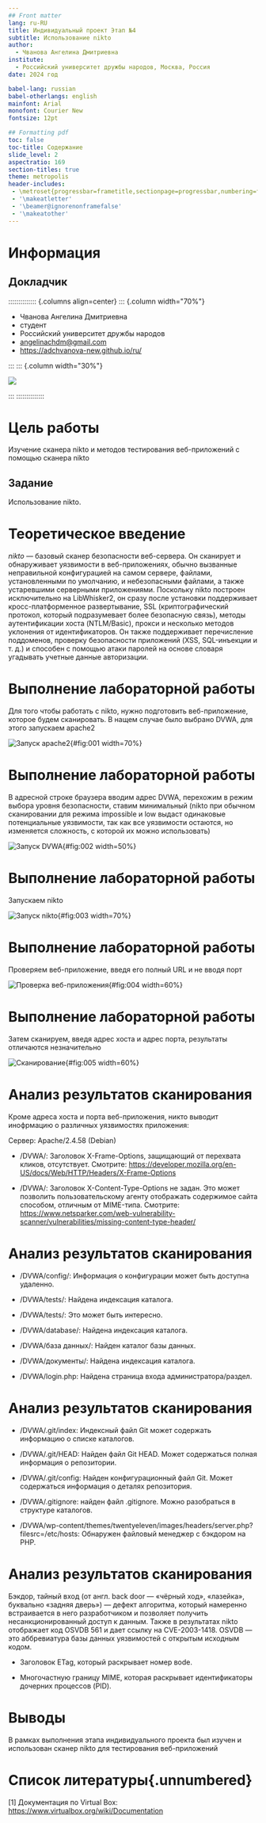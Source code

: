 ```yaml
---
## Front matter
lang: ru-RU
title: Индивидуальный проект Этап №4
subtitle: Использование nikto
author:
  - Чванова Ангелина Дмитриевна
institute:
  - Российский университет дружбы народов, Москва, Россия
date: 2024 год

babel-lang: russian
babel-otherlangs: english
mainfont: Arial
monofont: Courier New
fontsize: 12pt

## Formatting pdf
toc: false
toc-title: Содержание
slide_level: 2
aspectratio: 169
section-titles: true
theme: metropolis
header-includes:
 - \metroset{progressbar=frametitle,sectionpage=progressbar,numbering=fraction}
 - '\makeatletter'
 - '\beamer@ignorenonframefalse'
 - '\makeatother'
---
```

# Информация

## Докладчик

:::::::::::::: {.columns align=center}
::: {.column width="70%"}

  * Чванова Ангелина Дмитриевна
  * студент
  * Российский университет дружбы народов
  * [angelinachdm@gmail.com](mailto:angelinachdm@gmail.com)
  * <https://adchvanova-new.github.io/ru/>

:::
::: {.column width="30%"}

![](./image/me.jpg)

:::
::::::::::::::

# Цель работы

Изучение сканера nikto и методов тестирования веб-приложений с помощью сканера nikto

## Задание

Использование nikto.

# Теоретическое введение

*nikto* — базовый сканер безопасности веб-сервера. Он сканирует и обнаруживает уязвимости в веб-приложениях, обычно вызванные неправильной конфигурацией на самом сервере, файлами, установленными по умолчанию, и небезопасными файлами, а также устаревшими серверными приложениями. Поскольку nikto построен исключительно на LibWhisker2, он сразу после установки поддерживает кросс-платформенное развертывание, SSL (криптографический протокол, который подразумевает более безопасную связь), методы аутентификации хоста (NTLM/Basic), прокси и несколько методов уклонения от идентификаторов. Он также поддерживает перечисление поддоменов, проверку безопасности приложений (XSS, SQL-инъекции и т. д.) и способен с помощью атаки паролей на основе словаря угадывать учетные данные авторизации. 


# Выполнение лабораторной работы


Для того чтобы работать с nikto, нужно подготовить веб-приложение, которое будем сканировать. В нащем случае было выбрано DVWA, для этого запускаем apache2

![Запуск apache2](image/1.jpg){#fig:001 width=70%}

# Выполнение лабораторной работы

В адресной строке браузера вводим адрес DVWA, перехожим в режим выбора уровня безопасности, ставим минимальный (nikto при обычном сканировании для режима impossible и low выдаст одинаковые потенциальные уязвимости, так как все уязвимости остаются, но изменяется сложность, с которой их можно использовать)

![Запуск DVWA](image/2.jpg){#fig:002 width=50%}

# Выполнение лабораторной работы

Запускаем nikto

![Запуск nikto](image/3.jpg){#fig:003 width=70%}

# Выполнение лабораторной работы

Проверяем веб-приложение, введя его полный URL и не вводя порт 

![Проверка веб-приложения](image/4.jpg){#fig:004 width=60%}

# Выполнение лабораторной работы

Затем сканируем, введя адрес хоста и адрес порта, результаты отличаются незначительно 

![Сканирование](image/5.jpg){#fig:005 width=60%}

# Анализ результатов сканирования

Кроме адреса хоста и порта веб-приложения, никто выводит инофрмацию о различных уязвимостях приложения:

Сервер: Apache/2.4.58 (Debian)
+ /DVWA/: Заголовок X-Frame-Options, защищающий от перехвата кликов, отсутствует. Смотрите: https://developer.mozilla.org/en-US/docs/Web/HTTP/Headers/X-Frame-Options

+ /DVWA/: Заголовок X-Content-Type-Options не задан. Это может позволить пользовательскому агенту отображать содержимое сайта способом, отличным от MIME-типа. Смотрите: https://www.netsparker.com/web-vulnerability-scanner/vulnerabilities/missing-content-type-header/


# Анализ результатов сканирования

+ /DVWA/config/: Информация о конфигурации может быть доступна удаленно.

+ /DVWA/tests/: Найдена индексация каталога.

+ /DVWA/tests/: Это может быть интересно.

+ /DVWA/database/: Найдена индексация каталога.

+ /DVWA/база данных/: Найден каталог базы данных.

+ /DVWA/документы/: Найдена индексация каталога.

+ /DVWA/login.php: Найдена страница входа администратора/раздел.

# Анализ результатов сканирования

+ /DVWA/.git/index: Индексный файл Git может содержать информацию о списке каталогов.

+ /DVWA/.git/HEAD: Найден файл Git HEAD. Может содержаться полная информация о репозитории.

+ /DVWA/.git/config: Найден конфигурационный файл Git. Может содержаться информация о деталях репозитория.

+ /DVWA/.gitignore: найден файл .gitignore. Можно разобраться в структуре каталогов.

+ /DVWA/wp-content/themes/twentyeleven/images/headers/server.php?filesrc=/etc/hosts: Обнаружен файловый менеджер с бэкдором на PHP.

# Анализ результатов сканирования

Бэкдор, тайный вход (от англ. back door — «чёрный ход», «лазейка», буквально «задняя дверь») — дефект алгоритма, который намеренно встраивается в него разработчиком и позволяет получить несанкционированный доступ к данным. Также в результатах nikto отображает код OSVDB 561 и дает ссылку на CVE-2003-1418. OSVDB — это аббревиатура
базы данных уязвимостей с открытым исходным кодом.

- Заголовок ETag, который раскрывает номер вode.

- Многочастную границу MIME, которая раскрывает идентификаторы дочерних процессов (PID).

# Выводы

В рамках выполнения этапа индивидуального проекта был изучен и использован сканер nikto для тестирования веб-приложений

# Список литературы{.unnumbered}

[1] Документация по Virtual Box: https://www.virtualbox.org/wiki/Documentation